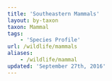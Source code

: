 ```yaml
---
title: 'Southeastern Mammals'
layout: by-taxon
taxon: Mammal
tags:
    - 'Species Profile'
url: /wildlife/mammals
aliases:
    - /wildlife/mammal
updated: 'September 27th, 2016'
---
```

